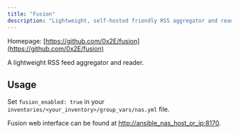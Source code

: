 ```yaml
---
title: "Fusion"
description: "Lightweight, self-hosted friendly RSS aggregator and reader"
---
```


Homepage: [https://github.com/0x2E/fusion](https://github.com/0x2E/fusion)

A lightweight RSS feed aggregator and reader.

## Usage

Set `fusion_enabled: true` in your `inventories/<your_inventory>/group_vars/nas.yml` file.

Fusion web interface can be found at [http://ansible_nas_host_or_ip:8170](http://ansible_nas_host_or_ip:8170).
